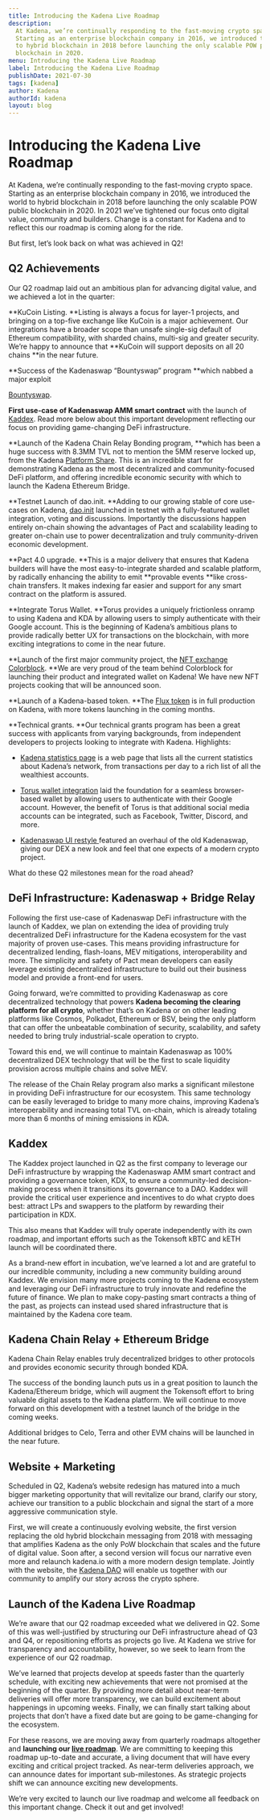 ```yaml
---
title: Introducing the Kadena Live Roadmap
description:
  At Kadena, we’re continually responding to the fast-moving crypto space.
  Starting as an enterprise blockchain company in 2016, we introduced the world
  to hybrid blockchain in 2018 before launching the only scalable POW public
  blockchain in 2020.
menu: Introducing the Kadena Live Roadmap
label: Introducing the Kadena Live Roadmap
publishDate: 2021-07-30
tags: [kadena]
author: Kadena
authorId: kadena
layout: blog
---
```


# Introducing the Kadena Live Roadmap

At Kadena, we’re continually responding to the fast-moving crypto space.
Starting as an enterprise blockchain company in 2016, we introduced the world to
hybrid blockchain in 2018 before launching the only scalable POW public
blockchain in 2020. In 2021 we’ve tightened our focus onto digital value,
community and builders. Change is a constant for Kadena and to reflect this our
roadmap is coming along for the ride.

But first, let’s look back on what was achieved in Q2!

## Q2 Achievements

Our Q2 roadmap laid out an ambitious plan for advancing digital value, and we
achieved a lot in the quarter:

**KuCoin Listing. **Listing is always a focus for layer-1 projects, and bringing
on a top-five exchange like KuCoin is a major achievement. Our integrations have
a broader scope than unsafe single-sig default of Ethereum compatibility, with
sharded chains, multi-sig and greater security. We’re happy to announce that
**KuCoin will support deposits on all 20 chains **in the near future.

**Success of the Kadenaswap “Bountyswap” program **which nabbed a major exploit

[Bountyswap](https://twitter.com/kadena_io/status/1415106767630000131).

**First use-case of Kadenaswap AMM smart contract** with the launch of
[Kaddex](https://kaddex.com). Read more below about this important development
reflecting our focus on providing game-changing DeFi infrastructure.

**Launch of the Kadena Chain Relay Bonding program, **which has been a huge
success with 8.3MM TVL not to mention the 5MM reserve locked up, from the Kadena
[Platform Share](/blogchain/2021/update-to-the-kadena-token-economic-model-2021-01-29).
This is an incredible start for demonstrating Kadena as the most decentralized
and community-focused DeFi platform, and offering incredible economic security
with which to launch the Kadena Ethereum Bridge.

**Testnet Launch of dao.init. **Adding to our growing stable of core use-cases
on Kadena,
[dao.init](https://kadena-io.github.io/dao.init-frontend/?app=forum&ui=topics)
launched in testnet with a fully-featured wallet integration, voting and
discussions. Importantly the discussions happen entirely on-chain showing the
advantages of Pact and scalability leading to greater on-chain use to power
decentralization and truly community-driven economic development.

**Pact 4.0 upgrade. **This is a major delivery that ensures that Kadena builders
will have the most easy-to-integrate sharded and scalable platform, by radically
enhancing the ability to emit **provable events **like cross-chain transfers. It
makes indexing far easier and support for any smart contract on the platform is
assured.

**Integrate Torus Wallet. **Torus provides a uniquely frictionless onramp to
using Kadena and KDA by allowing users to simply authenticate with their Google
account. This is the beginning of Kadena’s ambitious plans to provide radically
better UX for transactions on the blockchain, with more exciting integrations to
come in the near future.

**Launch of the first major community project, the
[NFT exchange Colorblock](https://colorblock.art/). **We are very proud of the
team behind Colorblock for launching their product and integrated wallet on
Kadena! We have new NFT projects cooking that will be announced soon.

**Launch of a Kadena-based token. **The [Flux token](https://www.runonflux.io/)
is in full production on Kadena, with more tokens launching in the coming
months.

**Technical grants. **Our technical grants program has been a great success with
applicants from varying backgrounds, from independent developers to projects
looking to integrate with Kadena. Highlights:

- [Kadena statistics page](https://anedak.com/beta) is a web page that lists all
  the current statistics about Kadena’s network, from transactions per day to a
  rich list of all the wealthiest accounts.

- [Torus wallet integration](https://torus.chainweb.com/) laid the foundation
  for a seamless browser-based wallet by allowing users to authenticate with
  their Google account. However, the benefit of Torus is that additional social
  media accounts can be integrated, such as Facebook, Twitter, Discord, and
  more.

- [Kadenaswap UI restyle ](https://beta.kadenaswap.chainweb.com/)featured an
  overhaul of the old Kadenaswap, giving our DEX a new look and feel that one
  expects of a modern crypto project.

What do these Q2 milestones mean for the road ahead?

## DeFi Infrastructure: Kadenaswap + Bridge Relay

Following the first use-case of Kadenaswap DeFi infrastructure with the launch
of Kaddex, we plan on extending the idea of providing truly decentralized DeFi
infrastructure for the Kadena ecosystem for the vast majority of proven
use-cases. This means providing infrastructure for decentralized lending,
flash-loans, MEV mitigations, interoperability and more. The simplicity and
safety of Pact mean developers can easily leverage existing decentralized
infrastructure to build out their business model and provide a front-end for
users.

Going forward, we’re committed to providing Kadenaswap as core decentralized
technology that powers **Kadena becoming the clearing platform for all crypto**,
whether that’s on Kadena or on other leading platforms like Cosmos, Polkadot,
Ethereum or BSV, being the only platform that can offer the unbeatable
combination of security, scalability, and safety needed to bring truly
industrial-scale operation to crypto.

Toward this end, we will continue to maintain Kadenaswap as 100% decentralized
DEX technology that will be the first to scale liquidity provision across
multiple chains and solve MEV.

The release of the Chain Relay program also marks a significant milestone in
providing DeFi infrastructure for our ecosystem. This same technology can be
easily leveraged to bridge to many more chains, improving Kadena’s
interoperability and increasing total TVL on-chain, which is already totaling
more than 6 months of mining emissions in KDA.

## Kaddex

The Kaddex project launched in Q2 as the first company to leverage our DeFi
infrastructure by wrapping the Kadenaswap AMM smart contract and providing a
governance token, KDX, to ensure a community-led decision-making process when it
transitions its governance to a DAO. Kaddex will provide the critical user
experience and incentives to do what crypto does best: attract LPs and swappers
to the platform by rewarding their participation in KDX.

This also means that Kaddex will truly operate independently with its own
roadmap, and important efforts such as the Tokensoft kBTC and kETH launch will
be coordinated there.

As a brand-new effort in incubation, we’ve learned a lot and are grateful to our
incredible community, including a new community building around Kaddex. We
envision many more projects coming to the Kadena ecosystem and leveraging our
DeFi infrastructure to truly innovate and redefine the future of finance. We
plan to make copy-pasting smart contracts a thing of the past, as projects can
instead used shared infrastructure that is maintained by the Kadena core team.

## Kadena Chain Relay + Ethereum Bridge

Kadena Chain Relay enables truly decentralized bridges to other protocols and
provides economic security through bonded KDA.

The success of the bonding launch puts us in a great position to launch the
Kadena/Ethereum bridge, which will augment the Tokensoft effort to bring
valuable digital assets to the Kadena platform. We will continue to move forward
on this development with a testnet launch of the bridge in the coming weeks.

Additional bridges to Celo, Terra and other EVM chains will be launched in the
near future.

## Website + Marketing

Scheduled in Q2, Kadena’s website redesign has matured into a much bigger
marketing opportunity that will revitalize our brand, clarify our story, achieve
our transition to a public blockchain and signal the start of a more aggressive
communication style.

First, we will create a continuously evolving website, the first version
replacing the old hybrid blockchain messaging from 2018 with messaging that
amplifies Kadena as the only PoW blockchain that scales and the future of
digital value. Soon after, a second version will focus our narrative even more
and relaunch kadena.io with a more modern design template. Jointly with the
website, the
[Kadena DAO](./kadena-dao-meaningful-initiatives-driven-by-the-voice-of-the-community-2021-07-14)
will enable us together with our community to amplify our story across the
crypto sphere.

## Launch of the Kadena Live Roadmap

We’re aware that our Q2 roadmap exceeded what we delivered in Q2. Some of this
was well-justified by structuring our DeFi infrastructure ahead of Q3 and Q4, or
repositioning efforts as projects go live. At Kadena we strive for transparency
and accountability, however, so we seek to learn from the experience of our Q2
roadmap.

We’ve learned that projects develop at speeds faster than the quarterly
schedule, with exciting new achievements that were not promised at the beginning
of the quarter. By providing more detail about near-term deliveries will offer
more transparency, we can build excitement about happenings in upcoming weeks.
Finally, we can finally start talking about projects that don’t have a fixed
date but are going to be game-changing for the ecosystem.

For these reasons, we are moving away from quarterly roadmaps altogether and
**launching our [live roadmap](https://www.kadena.io/roadmap)**. We are
committing to keeping this roadmap up-to-date and accurate, a living document
that will have every exciting and critical project tracked. As near-term
deliveries approach, we can announce dates for important sub-milestones. As
strategic projects shift we can announce exciting new developments.

We’re very excited to launch our live roadmap and welcome all feedback on this
important change. Check it out and get involved!
